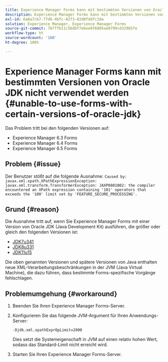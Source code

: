 ```yaml
---
title: Experience Manager Forms kann mit bestimmten Versionen von Oracle JDK nicht verwendet werden
description: Experience Manager Forms kann mit bestimmten Versionen von Oracle JDK nicht verwendet werden
exl-id: 6a8a7cb7-77d6-4bfc-82f3-82d0fddfc10a
solution: Experience Manager, Experience Manager Forms
source-git-commit: 76fffb11c56dbf7ebee9f6805ae0799cd32985fe
workflow-type: ht
source-wordcount: '160'
ht-degree: 100%

---
```


# Experience Manager Forms kann mit bestimmten Versionen von Oracle JDK nicht verwendet werden {#unable-to-use-forms-with-certain-versions-of-oracle-jdk}

Das Problem tritt bei den folgenden Versionen auf:

* Experience Manager 6.3 Forms
* Experience Manager 6.4 Forms
* Experience Manager 6.5 Forms

## Problem {#issue}

Der Benutzer stößt auf die folgende Ausnahme:
`Caused by: javax.xml.xpath.XPathExpressionException: javax.xml.transform.TransformerException: JAXP0801002: the compiler encountered an XPath expression containing '101' operators that exceeds the '100' limit set by 'FEATURE_SECURE_PROCESSING'.`

## Grund {#reason}

Die Ausnahme tritt auf, wenn Sie Experience Manager Forms mit einer Version von Oracle JDK (Java Development Kit) ausführen, die größer oder gleich den folgenden Versionen ist:

* [JDK7u341](https://www.oracle.com/java/technologies/javase/7u341-relnotes.html)
* [JDK8u331](https://www.oracle.com/java/technologies/javase/8u331-relnotes.html)
* [JDK11u15](https://www.oracle.com/java/technologies/javase/11-0-15-relnotes.html)

Die oben genannten Versionen und spätere Versionen von Java enthalten neue XML-Verarbeitungsbeschränkungen in der JVM (Java Virtual Machine), die dazu führen, dass bestimmte Forms-spezifische Vorgänge fehlschlagen.

## Problemumgehung {#workaround}

1. Beenden Sie Ihren Experience Manager Forms-Server.
1. Konfigurieren Sie das folgende JVM-Argument für Ihren Anwendungs-Server:

   `-Djdk.xml.xpathExprOpLimit=2000`

   Dies setzt die Systemeigenschaft in JVM auf einen relativ hohen Wert, sodass das Standard-Limit nicht erreicht wird.

1. Starten Sie Ihren Experience Manager Forms-Server.
